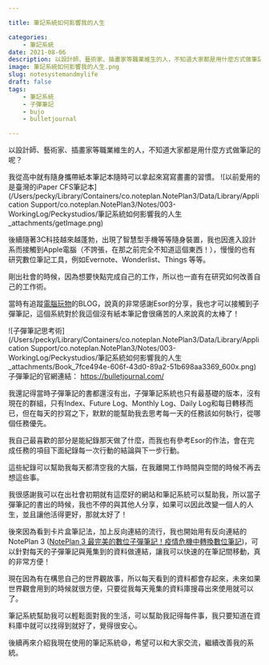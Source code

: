 ```yaml
---

title: 筆記系統如何影響我的人生

categories:
    - 筆記系統
date: 2021-08-06
description: 以設計師、藝術家、插畫家等職業維生的人，不知道大家都是用什麼方式做筆記的呢？
image: 筆記系統如何影響我的人生.png
slug: notesystemandmylife
draft: false
tags:
    - 筆記系統
    - 子彈筆記
    - bujo
    - bulletjournal

---
```



以設計師、藝術家、插畫家等職業維生的人，不知道大家都是用什麼方式做筆記的呢？

我從高中就有隨身攜帶紙本筆記本隨時可以拿起來寫寫畫畫的習慣。
![以前愛用的是臺灣的iPaper CFS筆記本](/Users/pecky/Library/Containers/co.noteplan.NotePlan3/Data/Library/Application Support/co.noteplan.NotePlan3/Notes/003-WorkingLog/Peckystudios/筆記系統如何影響我的人生_attachments/getImage.png)


後續隨著3C科技越來越蓬勃，出現了智慧型手機等等隨身裝置，我也因進入設計系而接觸到Apple電腦（不誇張，在那之前完全不知道這個東西！），慢慢的也有研究數位筆記工具，例如Evernote、Wonderlist、Things 等等。

剛出社會的時候，因為想要快點完成自己的工作，所以也一直有在研究如何改善自己的工作術。

當時有追蹤[電腦玩物](https://www.playpcesor.com/)的BLOG，說真的非常感謝Esor的分享，我也才可以接觸到子彈筆記，這個系統對於我這個沒有紙本筆記會很痛苦的人來說真的太棒了！

![子彈筆記思考術](/Users/pecky/Library/Containers/co.noteplan.NotePlan3/Data/Library/Application Support/co.noteplan.NotePlan3/Notes/003-WorkingLog/Peckystudios/筆記系統如何影響我的人生_attachments/Book_7fce494e-606f-43d0-89a2-51b698aa3369_600x.png)
子彈筆記的官網連結： https://bulletjournal.com/

我還記得當時子彈筆記的書都還沒有出，子彈筆記系統也只有最基礎的版本，沒有現在的群組，只有Index、Future Log、Monthly Log、Daily Log和每日轉移而已，但在每天的抄寫之下，默默的能幫助我去思考每一天的任務該如何執行，從哪個任務優先。

我自己最喜歡的部分是能紀錄那天做了什麼，而我也有參考Esor的作法，會在完成任務的項目下面紀錄每一次行動的結論與下一步行動。

這些紀錄可以幫助我每天都清空我的大腦，在我離開工作時間與空間的時候不再去想這些事。

我很感謝我可以在出社會初期就有這麼好的網站和筆記系統可以幫助我，所以當子彈筆記的書出的時候，我也不停的與其他人分享，如果可以因此改變一個人的人生，並且讓他活得更好，那就太好了！

後來因為看到卡片盒筆記法，加上反向連結的流行，我也開始用有反向連結的 NotePlan 3 ([NotePlan 3 最完美的數位子彈筆記！疫情危機中轉換數位筆記](https://peckystudios.com/p/noteplan3perfectbulletjournaltool/))，可以針對每天的子彈筆記與蒐集到的資料做連結，讓我可以快速的在筆記間移動，真的非常方便！

現在因為有在構思自己的世界觀故事，所以每天看到的資料都會存起來，未來如果世界觀會用到的時候就很方便，只要從我每天蒐集的資料庫搜尋出來使用就可以了。

筆記系統幫助我可以輕鬆面對我的生活，可以幫助我記得每件事，我只要知道在資料庫中就可以找得到就好了，覺得很安心。

後續再來介紹我現在使用的筆記系統😄️，希望可以和大家交流，繼續改善我的系統。
